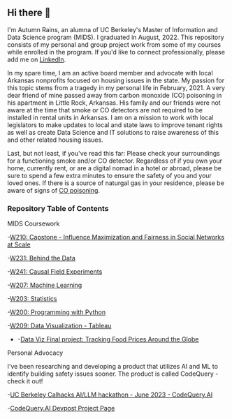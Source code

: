 ## Hi there 👋

I'm Autumn Rains, an alumna of UC Berkeley's Master of Information and Data Science program (MIDS). I graduated in August, 2022. 
This repository consists of my personal and group project work from some of my courses while enrolled in the program. If you'd like to connect professionally, please add me on [LinkedIn](https://www.linkedin.com/in/autumninthecloud/).

In my spare time, I am an active board member and advocate with local Arkansas nonprofits focused on housing issues in the state. My passion for this topic stems from a tragedy in my personal life in February, 2021. A very dear friend of mine passed away from carbon monoxide (CO) poisoning in his apartment in Little Rock, Arkansas. His family and our friends were not aware at the time that smoke or CO detectors are not required to be installed in rental units in Arkansas. I am on a mission to work with local legislators to make updates to local and state laws to improve tenant rights as well as create Data Science and IT solutions to raise awareness of this and other related housing issues. 

Last, but not least, if you've read this far: Please check your surroundings for a functioning smoke and/or CO detector. Regardless of if you own your home, currently rent, or are a digital nomad in a hotel or abroad, please be sure to spend a few extra minutes to ensure the safety of you and your loved ones. If there is a source of naturgal gas in your residence, please be aware of signs of [CO poisoning](https://www.cdc.gov/nceh/features/copoisoning/index.html).

### Repository Table of Contents
MIDS Coursework

-[W210: Capstone - Influence Maximization and Fairness in Social Networks at Scale](https://github.com/autumninthecloud/IM_w_fairness)

-[W231: Behind the Data ](https://github.com/autumninthecloud/Behind_the_Data_Ethics_Housing_W231.git)

-[W241: Causal Field Experiments](https://github.com/autumninthecloud/Olive_Oil_Experiment_W241.git)

-[W207: Machine Learning](https://github.com/autumninthecloud/Machine_Learning_W207.git)

-[W203: Statistics](https://github.com/autumninthecloud/Causal_Study_COVID-19_W203.git)

-[W200: Programming with Python](https://github.com/autumninthecloud/Game_Hangman_Python_W200.git)

-[W209: Data Visualization - Tableau](https://public.tableau.com/app/profile/autumn.rains/vizzes)
  * -[Data Viz Final project: Tracking Food Prices Around the Globe](https://groups.ischool.berkeley.edu/foodprices/)

Personal Advocacy 

I've been researching and developing a product that utilizes AI and ML to identify building safety issues sooner. The product is called CodeQuery - check it out!

-[UC Berkeley Calhacks AI/LLM hackathon - June 2023 - CodeQuery.AI](https://www.linkedin.com/posts/autumninthecloud_innovation-ai-ucberkeley-activity-7077108844899799040-MQqe?utm_source=share&utm_medium=member_desktop)
  
-[CodeQuery.AI Devpost Project Page](https://devpost.com/software/codequery-cq)

<!--
**autumninthecloud/autumninthecloud** is a ✨ _special_ ✨ repository because its `README.md` (this file) appears on your GitHub profile.

Here are some ideas to get you started:

- 🔭 I’m currently working on ...
- 🌱 I’m currently learning ...
- 👯 I’m looking to collaborate on ...
- 🤔 I’m looking for help with ...
- 💬 Ask me about ...
- 📫 How to reach me: ...
- 😄 Pronouns: ...
- ⚡ Fun fact: ...
-->
